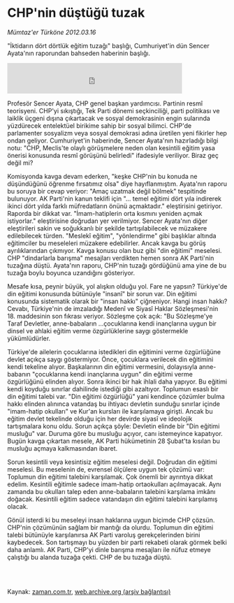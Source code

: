 # CHP'nin düştüğü tuzak

*Mümtaz'er Türköne 2012.03.16*

<td class="columnist-detail">
<p>"İktidarın dört dörtlük eğitim tuzağı" başlığı, Cumhuriyet'in dün Sencer Ayata'nın raporundan bahseden haberinin başlığı.</p>
<p>
<div id="haberMetinDiv">
<p>
<iframe frameborder="0" height="70" hspace="0" scrolling="no" src="http://web.archive.org/web/20120321155609if_/http://www.kure.tv/VideoEmbed?ID=114930" vspace="0" width="400"><p><a href="http://web.archive.org/web/20120321155609/http://www.kure.tv/haber/210-sesli-gazete/mumtazer-turkone-chpnin-dustugu-tuzak/812-Bolum/114930/&amp;embeddedplayer=v1" rel="nofollow">Mümtaz'er Türköne - CHP'nin düştüğü tuzak</a></p></iframe>
<p>Profesör Sencer Ayata, CHP genel başkan yardımcısı. Partinin resmî teorisyeni. CHP'yi sıkıştığı, Tek Parti dönemi seçkinciliği, parti politikası ve laiklik üçgeni dışına çıkartacak ve sosyal demokrasinin engin sularında yüzdürecek entelektüel birikime sahip bir sosyal bilimci. CHP'de parlamenter sosyalizm veya sosyal demokrasi adına üretilen yeni fikirler hep ondan geliyor. Cumhuriyet'in haberinde, Sencer Ayata'nın hazırladığı bilgi notu: "CHP, Meclis'te olaylı görüşmelere neden olan kesintili eğitim yasa önerisi konusunda resmî görüşünü belirledi" ifadesiyle veriliyor. Biraz geç değil mi?
<p>Komisyonda kavga devam ederken, "keşke CHP'nin bu konuda ne düşündüğünü öğrenme fırsatımız olsa" diye hayıflanmıştım. Ayata'nın raporu bu soruya bir cevap veriyor: "Amaç uzatmak değil bölmek" tespitinde bulunuyor. AK Parti'nin kanun teklifi için "... temel eğitimi dört yıla indirerek ikinci dört yılda farklı müfredatların önünü açmaktadır." eleştirisini getiriyor. Raporda bir dikkat var. "İmam-hatiplerin orta kısmını yeniden açmak istiyorlar." eleştirisine doğrudan yer verilmiyor. Sencer Ayata'nın diğer eleştirileri sakin ve soğukkanlı bir şekilde tartışılabilecek ve müzakere edilebilecek türden. "Meslekî eğitim", "yönlendirme" gibi başlıklar altında eğitimciler bu meseleleri müzakere edebilirler. Ancak kavga bu görüş ayrılıklarından çıkmıyor. Kavga konusu olan buz gibi "din eğitimi" meselesi. CHP "dindarlarla barışma" mesajları verdikten hemen sonra AK Parti'nin tuzağına düştü. Ayata'nın raporu, CHP'nin tuzağı gördüğünü ama yine de bu tuzağa boylu boyunca uzandığını gösteriyor.
<p>Mesafe kısa, peynir büyük, yol alışkın olduğu yol. Fare ne yapsın? Türkiye'de din eğitimi konusunda bütünüyle "insanî" bir sorun var. Din eğitimi konusunda sistematik olarak bir "insan hakkı" çiğneniyor. Hangi insan hakkı? Cevabı, Türkiye'nin de imzaladığı Medenî ve Siyasî Haklar Sözleşmesi'nin 18. maddesinin son fıkrası veriyor. Sözleşme çok açık: "Bu Sözleşme'ye Taraf Devletler, anne-babaların ...çocuklarına kendi inançlarına uygun bir dinsel ve ahlaki eğitim verme özgürlüklerine saygı göstermekle yükümlüdürler.
<p>Türkiye'de ailelerin çocuklarına istedikleri din eğitimini verme özgürlüğüne devlet açıkça saygı göstermiyor. Önce, çocuklara verilecek din eğitimini kendi tekeline alıyor. Başkalarının din eğitimi vermesini, dolayısıyla anne-babanın "çocuklarına kendi inançlarına uygun" din eğitimi verme özgürlüğünü elinden alıyor. Sonra ikinci bir hak ihlali daha yapıyor. Bu eğitimi kendi koyduğu sınırlar dahilinde istediği gibi azaltıyor. Toplumun esaslı bir din eğitimi talebi var. "Din eğitimi özgürlüğü" yani kendince çözümler bulma hakkı elinden alınınca vatandaş bu ihtiyacı devletin sunduğu sınırlar içinde "imam-hatip okulları" ve Kur'an kursları ile karşılamaya girişti. Ancak bu eğitim devlet tekelinde olduğu için her devirde siyasî ve ideolojik tartışmalara konu oldu. Sorun açıkça şöyle: Devletin elinde bir "Din eğitimi musluğu" var. Duruma göre bu musluğu açıyor, canı istemeyince kapatıyor. Bugün kavga çıkartan mesele, AK Parti hükümetinin 28 Şubat'ta kısılan bu musluğu açmaya kalkmasından ibaret.
<p>Sorun kesintili veya kesintisiz eğitim meselesi değil. Doğrudan din eğitimi meselesi. Bu meselenin de, evrensel ölçülere uygun tek çözümü var: Toplumun din eğitimi talebini karşılamak. Çok önemli bir ayrıntıya dikkat edelim. Kesintili eğitimle sadece imam-hatip ortaokulları açılmayacak. Aynı zamanda bu okulları talep eden anne-babaların talebini karşılama imkânı doğacak. Kesintili eğitim sadece vatandaşın din eğitimi talebini karşılamış olacak.
<p>Gönül isterdi ki bu meseleyi insan haklarına uygun biçimde CHP çözsün. CHP'nin çözümünün sağlam bir mantığı da olurdu. Toplumun din eğitimi talebi bütünüyle karşılanırsa AK Parti varoluş gerekçelerinden birini kaybedecek. Son tartışmayı bu yüzden bir parti rekabeti olarak görmek belki daha anlamlı. AK Parti, CHP'yi dinle barışma mesajları ile nüfuz etmeye çalıştığı bu alanda tuzağa çekti. CHP de bu tuzağa düştü. </p></p></p></p></p></p></p></div>
</p>


<p><br>
		 </br></p></td>

Kaynak: [zaman.com.tr](http://zaman.com.tr/yazar.do?yazino=1259458), [web.archive.org (arşiv bağlantısı)](http://web.archive.org/web/20120321155609/http://www.zaman.com.tr:80/yazar.do?yazino=1259458)
